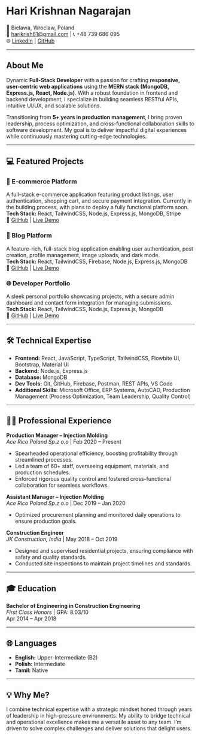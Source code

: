 # Hari Krishnan Nagarajan

📍 Bielawa, Wroclaw, Poland  
📧 [harikrish61@gmail.com](mailto:harikrish61@gmail.com) | 📞 +48 739 686 095  
🌐 [LinkedIn](https://www.linkedin.com/in/hari-krishnan-283360138) | [GitHub](https://github.com/Harikrish58)

---

## About Me

Dynamic **Full-Stack Developer** with a passion for crafting **responsive, user-centric web applications** using the **MERN stack (MongoDB, Express.js, React, Node.js)**. With a robust foundation in frontend and backend development, I specialize in building seamless RESTful APIs, intuitive UI/UX, and scalable solutions.

Transitioning from **5+ years in production management**, I bring proven leadership, process optimization, and cross-functional collaboration skills to software development. My goal is to deliver impactful digital experiences while continuously mastering cutting-edge technologies.

---

## 💻 Featured Projects

### 🛒 E-commerce Platform

A full-stack e-commerce application featuring product listings, user authentication, shopping cart, and secure payment integration. Currently in the building process, with plans to deploy a fully functional platform soon.  
**Tech Stack:** React, TailwindCSS, Node.js, Express.js, MongoDB, Stripe  
🔗 [GitHub](https://github.com/Harikrish58/hagyustic-frontend) | [Live Demo](https://hagyustic.netlify.app/)


### 📝 Blog Platform

A feature-rich, full-stack blog application enabling user authentication, post creation, profile management, image uploads, and dark mode.  
**Tech Stack:** React, TailwindCSS, Firebase, Node.js, Express.js, MongoDB  
🔗 [GitHub](https://github.com/Harikrish58/Blog-App_Frontend) | [Live Demo](https://devhub-blogapp.netlify.app/)

### 🌐 Developer Portfolio

A sleek personal portfolio showcasing projects, with a secure admin dashboard and contact form integration for managing submissions.  
**Tech Stack:** React, TailwindCSS, Node.js, Express.js, MongoDB  
🔗 [GitHub](https://github.com/Harikrish58/Portfolio-frontend) | [Live Demo](https://hari-krishnan-portfolio.netlify.app/)

---

## 🛠️ Technical Expertise

- **Frontend:** React, JavaScript, TypeScript, TailwindCSS, Flowbite UI, Bootstrap, Material UI  
- **Backend:** Node.js, Express.js  
- **Database:** MongoDB  
- **Dev Tools:** Git, GitHub, Firebase, Postman, REST APIs, VS Code  
- **Additional Skills:** Microsoft Office, ERP Systems, AutoCAD, Production Management (Process Optimization, Team Leadership, Quality Control)  

---

## 👨‍💼 Professional Experience

**Production Manager – Injection Molding**  
*Ace Rico Poland Sp.z o.o* | Feb 2020 – Present  
- Spearheaded operational efficiency, boosting profitability through streamlined processes.  
- Led a team of 60+ staff, overseeing equipment, materials, and production schedules.  
- Enforced rigorous quality control and fostered cross-functional collaboration for seamless workflows.

**Assistant Manager – Injection Molding**  
*Ace Rico Poland Sp.z o.o* | Dec 2019 – Jan 2020  
- Optimized procurement planning and monitored daily operations to ensure production goals.

**Construction Engineer**  
*JK Construction, India* | May 2018 – Oct 2019  
- Designed and supervised residential projects, ensuring compliance with safety and quality standards.  
- Conducted site inspections to maintain project timelines and standards.

---

## 🎓 Education

**Bachelor of Engineering in Construction Engineering**  
*First Class Honors* | GPA: 8.03/10  
Apr 2014 – Apr 2018

---

## 🌐 Languages

- **English:** Upper-Intermediate (B2)  
- **Polish:** Intermediate  
- **Tamil:** Native  

---

## 💡 Why Me?

I combine technical expertise with a strategic mindset honed through years of leadership in high-pressure environments. My ability to bridge technical and operational excellence makes me a versatile asset to any team. I’m driven to solve complex challenges and deliver solutions that delight users.
